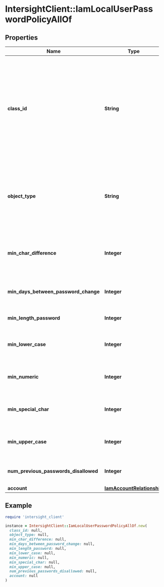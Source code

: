 # IntersightClient::IamLocalUserPasswordPolicyAllOf

## Properties

| Name | Type | Description | Notes |
| ---- | ---- | ----------- | ----- |
| **class_id** | **String** | The fully-qualified name of the instantiated, concrete type. This property is used as a discriminator to identify the type of the payload when marshaling and unmarshaling data. | [default to &#39;iam.LocalUserPasswordPolicy&#39;] |
| **object_type** | **String** | The fully-qualified name of the instantiated, concrete type. The value should be the same as the &#39;ClassId&#39; property. | [default to &#39;iam.LocalUserPasswordPolicy&#39;] |
| **min_char_difference** | **Integer** | Minimum number of characters different from previous password. | [optional][default to 0] |
| **min_days_between_password_change** | **Integer** | Minimum Days allowed between password change. | [optional][default to 0] |
| **min_length_password** | **Integer** | Minimum length of password. | [optional][default to 8] |
| **min_lower_case** | **Integer** | Minimum number of required lower case characters. | [optional][default to 1] |
| **min_numeric** | **Integer** | Minimum number of required numeric characters. | [optional][default to 1] |
| **min_special_char** | **Integer** | Minimum number of required special characters. | [optional][default to 0] |
| **min_upper_case** | **Integer** | Minimum number of required upper case characters. | [optional][default to 1] |
| **num_previous_passwords_disallowed** | **Integer** | Number of previous passwords disallowed. | [optional][default to 0] |
| **account** | [**IamAccountRelationship**](IamAccountRelationship.md) |  | [optional] |

## Example

```ruby
require 'intersight_client'

instance = IntersightClient::IamLocalUserPasswordPolicyAllOf.new(
  class_id: null,
  object_type: null,
  min_char_difference: null,
  min_days_between_password_change: null,
  min_length_password: null,
  min_lower_case: null,
  min_numeric: null,
  min_special_char: null,
  min_upper_case: null,
  num_previous_passwords_disallowed: null,
  account: null
)
```

